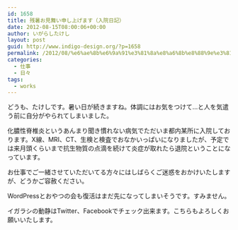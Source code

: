 ```yaml
---
id: 1658
title: 残暑お見舞い申し上げます（入院日記）
date: 2012-08-15T08:00:06+00:00
author: いがらしたけし
layout: post
guid: http://www.indigo-design.org/?p=1658
permalink: /2012/08/%e6%ae%8b%e6%9a%91%e3%81%8a%e8%a6%8b%e8%88%9e%e3%81%84%e7%94%b3%e3%81%97%e4%b8%8a%e3%81%92%e3%81%be%e3%81%99%ef%bc%88%e5%85%a5%e9%99%a2%e6%97%a5%e8%a8%98%ef%bc%89/
categories:
  - 仕事
  - 日々
tags:
  - works
---
```

どうも、たけしです。暑い日が続きますね。体調にはお気をつけて…と人を気遣う前に自分がやられてしまいました。

化膿性脊椎炎というあんまり聞き慣れない病気でただいま都内某所に入院しております。X線、MRI、CT、生検と検査でおなかいっぱいになりましたが、予定では来月頭くらいまで抗生物質の点滴を続けて炎症が取れたら退院ということになっています。

お仕事でご一緒させていただいてる方々にはしばらくご迷惑をおかけいたしますが、どうかご容赦ください。

WordPressとおやつの会も復活はまだ先になってしまいそうです。すみません。

イガラシの動静はTwitter、Facebookでチェック出来ます。こちらもよろしくお願いいたします。
